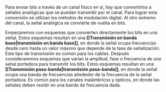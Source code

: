 Para enviar bits a través de un canal físico en sí, hay que convertirlos a señales analógicas que se puedan transmitir por el canal. Para lograr esta conversión se utilizan los métodos de modulación digital. Al otro extremo del canal, la señal analógica se convierte de vuelta en bits.

Empezaremos con esquemas que convierten directamente los bits en una señal. Estos esquemas resultan en una **[[Transmisión en banda base|transmisión en banda base]]**, en donde la señal ocupa frecuencias desde cero hasta un valor máximo que depende de la tasa de señalización. Este tipo de transmisión es común para los cables. Después consideraremos esquemas que varían la amplitud, fase o frecuencia de una señal portadora para transmitir los bits. Estos esquemas resultan en una **[[Transmisión pasa-banda|transmisión pasa-banda]]**, en donde la señal ocupa una banda de frecuencias alrededor de la frecuencia de la señal portadora. Es común para los canales inalámbricos y ópticos, en donde las señales deben residir en una banda de frecuencia dada.